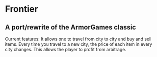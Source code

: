 # Frontier
## A port/rewrite of the ArmorGames classic

Current features: It allows one to travel from city to city and buy and sell items. Every time you
travel to a new city, the price of each item in every city changes. This allows the player to profit
from arbitrage.
